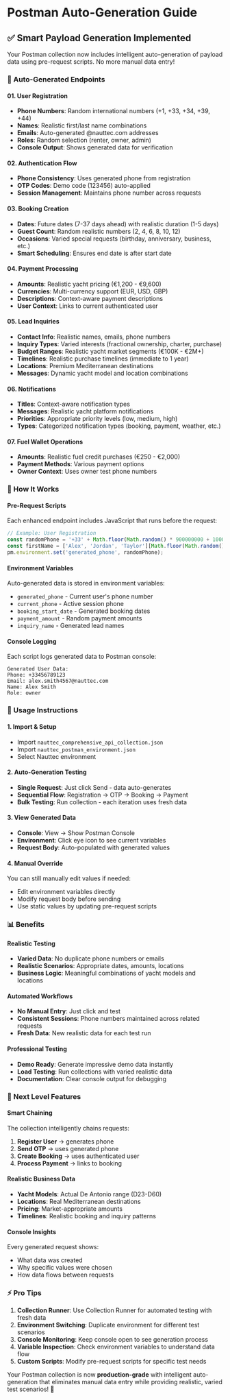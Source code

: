 # Postman Auto-Generation Guide

## ✅ **Smart Payload Generation Implemented**

Your Postman collection now includes intelligent auto-generation of payload data using pre-request scripts. No more manual data entry!

### **🎯 Auto-Generated Endpoints**

#### **01. User Registration** 
- **Phone Numbers**: Random international numbers (+1, +33, +34, +39, +44)
- **Names**: Realistic first/last name combinations
- **Emails**: Auto-generated @nauttec.com addresses  
- **Roles**: Random selection (renter, owner, admin)
- **Console Output**: Shows generated data for verification

#### **02. Authentication Flow**
- **Phone Consistency**: Uses generated phone from registration
- **OTP Codes**: Demo code (123456) auto-applied
- **Session Management**: Maintains phone number across requests

#### **03. Booking Creation**
- **Dates**: Future dates (7-37 days ahead) with realistic duration (1-5 days)
- **Guest Count**: Random realistic numbers (2, 4, 6, 8, 10, 12)
- **Occasions**: Varied special requests (birthday, anniversary, business, etc.)
- **Smart Scheduling**: Ensures end date is after start date

#### **04. Payment Processing**
- **Amounts**: Realistic yacht pricing (€1,200 - €9,600)
- **Currencies**: Multi-currency support (EUR, USD, GBP)
- **Descriptions**: Context-aware payment descriptions
- **User Context**: Links to current authenticated user

#### **05. Lead Inquiries**
- **Contact Info**: Realistic names, emails, phone numbers
- **Inquiry Types**: Varied interests (fractional ownership, charter, purchase)
- **Budget Ranges**: Realistic yacht market segments (€100K - €2M+)
- **Timelines**: Realistic purchase timelines (immediate to 1 year)
- **Locations**: Premium Mediterranean destinations
- **Messages**: Dynamic yacht model and location combinations

#### **06. Notifications**
- **Titles**: Context-aware notification types
- **Messages**: Realistic yacht platform notifications
- **Priorities**: Appropriate priority levels (low, medium, high)
- **Types**: Categorized notification types (booking, payment, weather, etc.)

#### **07. Fuel Wallet Operations**
- **Amounts**: Realistic fuel credit purchases (€250 - €2,000)
- **Payment Methods**: Various payment options
- **Owner Context**: Uses owner test phone numbers

### **🔧 How It Works**

#### **Pre-Request Scripts**
Each enhanced endpoint includes JavaScript that runs before the request:

```javascript
// Example: User Registration
const randomPhone = '+33' + Math.floor(Math.random() * 900000000 + 100000000);
const firstName = ['Alex', 'Jordan', 'Taylor'][Math.floor(Math.random() * 3)];
pm.environment.set('generated_phone', randomPhone);
```

#### **Environment Variables**
Auto-generated data is stored in environment variables:
- `generated_phone` - Current user's phone number
- `current_phone` - Active session phone
- `booking_start_date` - Generated booking dates
- `payment_amount` - Random payment amounts
- `inquiry_name` - Generated lead names

#### **Console Logging**
Each script logs generated data to Postman console:
```
Generated User Data:
Phone: +33456789123
Email: alex.smith4567@nauttec.com
Name: Alex Smith
Role: owner
```

### **🚀 Usage Instructions**

#### **1. Import & Setup**
- Import `nauttec_comprehensive_api_collection.json`
- Import `nauttec_postman_environment.json`
- Select Nauttec environment

#### **2. Auto-Generation Testing**
- **Single Request**: Just click Send - data auto-generates
- **Sequential Flow**: Registration → OTP → Booking → Payment
- **Bulk Testing**: Run collection - each iteration uses fresh data

#### **3. View Generated Data**
- **Console**: View → Show Postman Console
- **Environment**: Click eye icon to see current variables
- **Request Body**: Auto-populated with generated values

#### **4. Manual Override**
You can still manually edit values if needed:
- Edit environment variables directly
- Modify request body before sending
- Use static values by updating pre-request scripts

### **📊 Benefits**

#### **Realistic Testing**
- **Varied Data**: No duplicate phone numbers or emails
- **Realistic Scenarios**: Appropriate dates, amounts, locations
- **Business Logic**: Meaningful combinations of yacht models and locations

#### **Automated Workflows**
- **No Manual Entry**: Just click and test
- **Consistent Sessions**: Phone numbers maintained across related requests
- **Fresh Data**: New realistic data for each test run

#### **Professional Testing**
- **Demo Ready**: Generate impressive demo data instantly
- **Load Testing**: Run collections with varied realistic data
- **Documentation**: Clear console output for debugging

### **🎯 Next Level Features**

#### **Smart Chaining**
The collection intelligently chains requests:
1. **Register User** → generates phone
2. **Send OTP** → uses generated phone  
3. **Create Booking** → uses authenticated user
4. **Process Payment** → links to booking

#### **Realistic Business Data**
- **Yacht Models**: Actual De Antonio range (D23-D60)
- **Locations**: Real Mediterranean destinations
- **Pricing**: Market-appropriate amounts
- **Timelines**: Realistic booking and inquiry patterns

#### **Console Insights**
Every generated request shows:
- What data was created
- Why specific values were chosen
- How data flows between requests

### **⚡ Pro Tips**

1. **Collection Runner**: Use Collection Runner for automated testing with fresh data
2. **Environment Switching**: Duplicate environment for different test scenarios
3. **Console Monitoring**: Keep console open to see generation process
4. **Variable Inspection**: Check environment variables to understand data flow
5. **Custom Scripts**: Modify pre-request scripts for specific test needs

Your Postman collection is now **production-grade** with intelligent auto-generation that eliminates manual data entry while providing realistic, varied test scenarios! 🚀